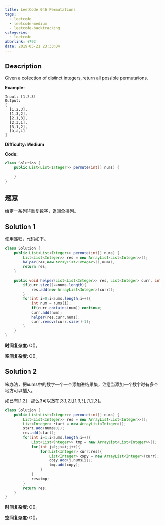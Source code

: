 ```yaml
---
title: LeetCode 046 Permutations
tags:
  - leetcode
  - leetcode-medium
  - leetcode-backtracking
categories:
  - leetcode
abbrlink: 6792
date: 2019-05-21 23:33:04
---
```


## Description

Given a collection of distinct integers, return all possible permutations.

**Example:**

```
Input: [1,2,3]
Output:
[
  [1,2,3],
  [1,3,2],
  [2,1,3],
  [2,3,1],
  [3,1,2],
  [3,2,1]
]
```

**Difficulty: Medium**

**Code:**

```java
class Solution {
    public List<List<Integer>> permute(int[] nums) {
        
    }
}
```

## 题意

给定一系列非重复数字，返回全排列。

<!-- more -->

## Solution 1

使用递归，代码如下。

```java
class Solution {
    public List<List<Integer>> permute(int[] nums) {
        List<List<Integer>> res = new ArrayList<List<Integer>>();
        helper(res,new ArrayList<Integer>(),nums);
        return res;
    }
    
    public void helper(List<List<Integer>> res, List<Integer> curr, int[] nums){
        if(curr.size()==nums.length){
            res.add(new ArrayList<Integer>(curr));
        }
        for(int i=0;i<nums.length;i++){
            int num = nums[i];
            if(curr.contains(num)) continue;
            curr.add(num);
            helper(res,curr,nums);
            curr.remove(curr.size()-1);
        }
    }
}
```

**时间复杂度:** O()。

**空间复杂度:** O()。

## Solution 2

笨办法，把nums中的数字一个一个添加进结果集，注意当添加一个数字时有多个地方可以插入。

如已有[1,2]，那么3可以放在[3,1,2],[1,3,2],[1,2,3]。

```java
class Solution {
    public List<List<Integer>> permute(int[] nums) {
        List<List<Integer>> res = new ArrayList<List<Integer>>();
        List<Integer> start = new ArrayList<Integer>();
        start.add(nums[0]);
        res.add(start);
        for(int i=1;i<nums.length;i++){
            List<List<Integer>> tmp = new ArrayList<List<Integer>>();
            for(int j=0;j<=i;j++){
                for(List<Integer> curr:res){
                    List<Integer> copy = new ArrayList<Integer>(curr);
                    copy.add(j,nums[i]);
                    tmp.add(copy);
                }
            }
            res=tmp;
        }
        return res;
    }
}
```

**时间复杂度:** O()。

**空间复杂度:** O()。

